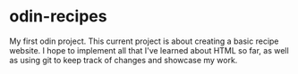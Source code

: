 # odin-recipes
My first odin project.
This current project is about creating a basic recipe website. I hope to implement all that I've learned about HTML so far, as well as using git to keep track of changes and showcase my work.